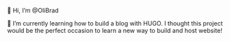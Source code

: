 👋 Hi, I’m @OliBrad

🌱 I’m currently learning how to build a blog with HUGO. 
I thought this project would be the perfect occasion to learn a new way to build and host website!


<!---
OliBrad/OliBrad is a ✨ special ✨ repository because its `README.md` (this file) appears on your GitHub profile.
You can click the Preview link to take a look at your changes.
--->
